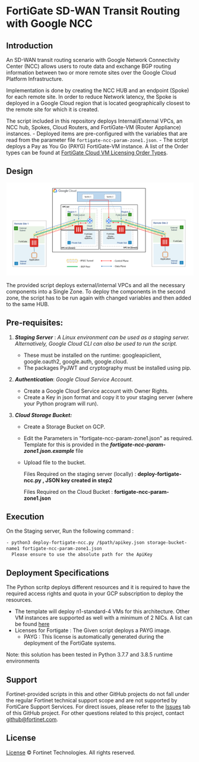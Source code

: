 # FortiGate SD-WAN Transit Routing with Google NCC

## Introduction

An SD-WAN transit routing scenario with Google Network Connectivity Center (NCC) allows users to route data and exchange BGP routing information between two or more remote sites over the Google Cloud Platform Infrastructure.

Implementation is done by creating the NCC HUB and an endpoint (Spoke) for each remote site. In order to reduce Network latency, the Spoke is deployed in a Google Cloud region that is located geographically closest to the remote site for which it is created.

The script included in this repository deploys Internal/External VPCs, an NCC hub, Spokes, Cloud Routers, and FortiGate-VM (Router Appliance) instances.
	- Deployed items are pre-configured with the variables that are read from the parameter file `fortigate-ncc-param-zone1.json`.
	- The script deploys a Pay as You Go (PAYG) FortiGate-VM instance. A list of the Order types can be found at [FortiGate Cloud VM Licensing Order Types](https://docs.fortinet.com/document/fortigate-public-cloud/7.0.0/gcp-administration-guide/451056/order-types).


## Design

<p align="center">
  <a href="images/"><img width="800px" src="images/SingleVM-NCC.png" alt="singlevm google ncc"></a>
</p


The provided script deploys external/internal VPCs and all the necessary components into a Single Zone. To deploy the components in the second zone, the script has to be run again with changed variables and then added to the same HUB.


## Pre-requisites:

1) ***Staging Server*** : _A Linux environment can be used as a staging server. Alternatively, Google Cloud CLI can also be used to run the script._
	- These must be installed on the runtime:  googleapiclient, google.oauth2, google.auth, google.cloud.
	- The packages PyJWT and cryptography must be installed using pip.

2) ***Authentication***: _Google Cloud Service Account._
	- Create a Google Cloud Service account with Owner Rights.
	- Create a Key in json format and copy it to your staging server (where your Python program will run).

3) ***Cloud Storage Bucket:***
	- Create a Storage Bucket on GCP.
	- Edit the Parameters in "fortigate-ncc-param-zone1.json" as required. Template for this is provided in the ***fortigate-ncc-param-zone1.json.example*** file
	- Upload file to the bucket.

		Files Required on the staging server (locally) : **deploy-fortigate-ncc.py , JSON key created in step2**

		Files Required on the Cloud Bucket : **fortigate-ncc-param-zone1.json**
	
## Execution

On the Staging server, Run the following command :
	
	- python3 deploy-fortigate-ncc.py /$path/apikey.json storage-bucket-name1 fortigate-ncc-param-zone1.json
	  Please ensure to use the absolute path for the ApiKey
	

## Deployment Specifications

The Python scritp deploys different resources and it is required to have the required access rights and quota in your GCP subscription to deploy the resources.

- The template will deploy n1-standard-4 VMs for this architecture. Other VM instances are supported as well with a minimum of 2 NICs. A list can be found [here](https://docs.fortinet.com/document/fortigate-public-cloud/7.0.0/gcp-administration-guide/204792/models)
- Licenses for Fortigate : The Given script deploys a PAYG image.
  - PAYG : This license is automatically generated during the deployment of the FortiGate systems.



Note: this solution has been tested in Python 3.7.7 and 3.8.5 runtime environments


## Support
Fortinet-provided scripts in this and other GitHub projects do not fall under the regular Fortinet technical support scope and are not supported by FortiCare Support Services.
For direct issues, please refer to the [Issues](https://github.com/fortinet/fortigate-terraform-deploy/issues) tab of this GitHub project.
For other questions related to this project, contact [github@fortinet.com](mailto:github@fortinet.com).

## License
[License](https://github.com/fortinet/fortigate-gcp-ncc/blob/main/LICENSE) © Fortinet Technologies. All rights reserved.
